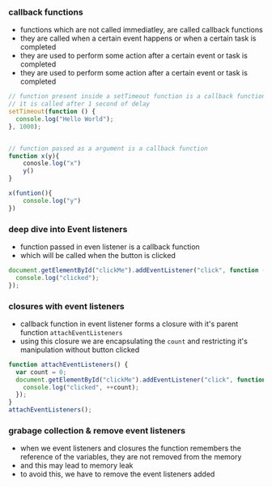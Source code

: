 ### callback functions

- functions which are not called immediatley, are called callback functions
- they are called when a certain event happens or when a certain task is completed
- they are used to perform some action after a certain event or task is completed
- they are used to perform some action after a certain event or task is completed

```js
// function present inside a setTimeout function is a callback function
// it is called after 1 second of delay
setTimeout(function () {
  console.log("Hello World");
}, 1000);


// function passed as a argument is a callback function
function x(y){
    conosle.log("x")
    y()
}

x(funtion(){
    console.log("y")
})
```

### deep dive into Event listeners

- function passed in even listener is a callback function
- which will be called when the button is clicked

```js
document.getElementById("clickMe").addEventListener("click", function () {
  console.log("clicked");
});
```

### closures with event listeners

- callback function in event listener forms a closure with it's parent function `attachEventListeners`
- using this closure we are encapsulating the `count` and restricting it's manipulation without button clicked

```js
function attachEventListeners() {
  var count = 0;
  document.getElementById("clickMe").addEventListener("click", function () {
    console.log("clicked", ++count);
  });
}
attachEventListeners();
```

### grabage collection & remove event listeners

- when we event listeners and closures the function remembers the reference of the variables, they are not removed from the memory
- and this may lead to memory leak
- to avoid this, we have to remove the event listeners added